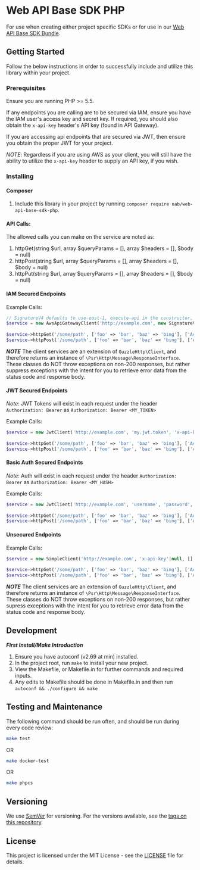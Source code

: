 # Web API Base SDK PHP

For use when creating either project specific SDKs or for use in our [Web API Base SDK Bundle](https://github.com/northamericanbancard/web-api-base-sdk-bundle).

## Getting Started

Follow the below instructions in order to successfully include and utilize this library within your project.

### Prerequisites

Ensure you are running PHP >= 5.5.

If any endpoints you are calling are to be secured via IAM, ensure you have the IAM user's 
access key and secret key. If required, you should also obtain the `x-api-key` header's API key (found in API Gateway).

If you are accessing api endpoints that are secured via JWT, then ensure you obtain the proper JWT for your project.

*_NOTE_*: Regardless if you are using AWS as your client, you will still have the ability to utilize the `x-api-key` header
to supply an API key, if you wish.

### Installing

#### Composer

1. Include this library in your project by running `composer require nab/web-api-base-sdk-php`.

#### API Calls:

The allowed calls you can make on the service are noted as:

1. httpGet(string $url, array $queryParams = [], array $headers = [], $body = null)
2. httpPost(string $url, array $queryParams = [], array $headers = [], $body = null)
2. httpPut(string $url, array $queryParams = [], array $headers = [], $body = null)

#### IAM Secured Endpoints

Example Calls:

```php
// SignatureV4 defaults to use-east-1, execute-api in the constructor.
$service = new AwsApiGatewayClient('http://example.com', new SignatureV4(), new Credentials('access_key', 'secret_key'), 'x-api-key'|null, [] /*optional guzzle config*/);
 
$service->httpGet('/some/path', ['foo' => 'bar', 'baz' => 'bing'], ['Accept' => 'application/json'])
$service->httpPost('/some/path', ['foo' => 'bar', 'baz' => 'bing'], ['Accept' => 'application/json'], '{"a": "b"}')
```

**_NOTE_** The client services are an extension of `GuzzleHttp\Client`, and therefore returns an instance of
`\Psr\Http\Message\ResponseInterface`. These classes do NOT throw exceptions on non-200 responses, but rather
suppress exceptions with the intent for you to retrieve error data from the status code and response body.

#### JWT Secured Endpoints

*_Note_*: JWT Tokens will exist in each request under the header `Authorization: Bearer` as `Authorization: Bearer <MY_TOKEN>`

Example Calls:

```php
$service = new JwtClient('http://example.com', 'my.jwt.token', 'x-api-key'|null, [] /*optional guzzle config*/);
 
$service->httpGet('/some/path', ['foo' => 'bar', 'baz' => 'bing'], ['Accept' => 'application/json'])
$service->httpPost('/some/path', ['foo' => 'bar', 'baz' => 'bing'], ['Accept' => 'application/json'], '{"a": "b"}')
```

#### Basic Auth Secured Endpoints

*_Note_*: Auth will exist in each request under the header `Authorization: Bearer` as `Authorization: Bearer <MY_HASH>`

Example Calls:

```php
$service = new JwtClient('http://example.com', 'username', 'password', 'x-api-key'|null, [] /*optional guzzle config*/);
 
$service->httpGet('/some/path', ['foo' => 'bar', 'baz' => 'bing'], ['Accept' => 'application/json'])
$service->httpPost('/some/path', ['foo' => 'bar', 'baz' => 'bing'], ['Accept' => 'application/json'], '{"a": "b"}')
```

#### Unsecured Endpoints

Example Calls:

```php
$service = new SimpleClient('http://example.com', 'x-api-key'|null, [] /*optional guzzle config*/);
 
$service->httpGet('/some/path', ['foo' => 'bar', 'baz' => 'bing'], ['Accept' => 'application/json'])
$service->httpPost('/some/path', ['foo' => 'bar', 'baz' => 'bing'], ['Accept' => 'application/json'], '{"a": "b"}')
```

**_NOTE_** The client services are an extension of `GuzzleHttp\Client`, and therefore returns an instance of
`\Psr\Http\Message\ResponseInterface`. These classes do NOT throw exceptions on non-200 responses, but rather
supress exceptions with the intent for you to retrieve error data from the status code and response body.

## Development

**_First Install/Make Introduction_**

1.  Ensure you have autoconf (v2.69 at min) installed.
2.  In the project root, run `make` to install your new project.
3.  View the Makefile, or Makefile.in for further commands and required inputs.
4.  Any edits to Makefile should be done in Makefile.in and then run `autoconf && ./configure && make`

## Testing and Maintenance

The following command should be run often, and should be run during every code review:

```bash
make test
```

OR

```bash
make docker-test
```

OR

```bash
make phpcs
```

## Versioning

We use [SemVer](http://semver.org/) for versioning. For the versions available, see the [tags on this repository](https://github.com/northamericanbancard/web-api-base-sdk/tags). 

## License

This project is licensed under the MIT License - see the [LICENSE](LICENSE) file for details.
